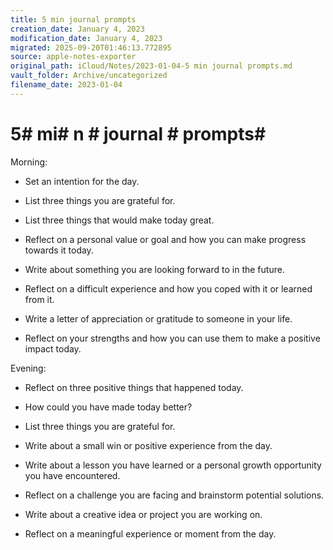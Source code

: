 ```yaml
---
title: 5 min journal prompts
creation_date: January 4, 2023
modification_date: January 4, 2023
migrated: 2025-09-20T01:46:13.772895
source: apple-notes-exporter
original_path: iCloud/Notes/2023-01-04-5 min journal prompts.md
vault_folder: Archive/uncategorized
filename_date: 2023-01-04
---
```



# 5#  mi# n # journal # prompts#  

Morning:
* Set an intention for the day.
* List three things you are grateful for.
* List three things that would make today great.

* Reflect on a personal value or goal and how you can make progress towards it today.

* Write about something you are looking forward to in the future.

* Reflect on a difficult experience and how you coped with it or learned from it.

* Write a letter of appreciation or gratitude to someone in your life.

* Reflect on your strengths and how you can use them to make a positive impact today.

Evening:
* Reflect on three positive things that happened today.
* How could you have made today better?
* List three things you are grateful for.

* Write about a small win or positive experience from the day.
* Write about a lesson you have learned or a personal growth opportunity you have encountered.
* Reflect on a challenge you are facing and brainstorm potential solutions.
* Write about a creative idea or project you are working on.
* Reflect on a meaningful experience or moment from the day.

